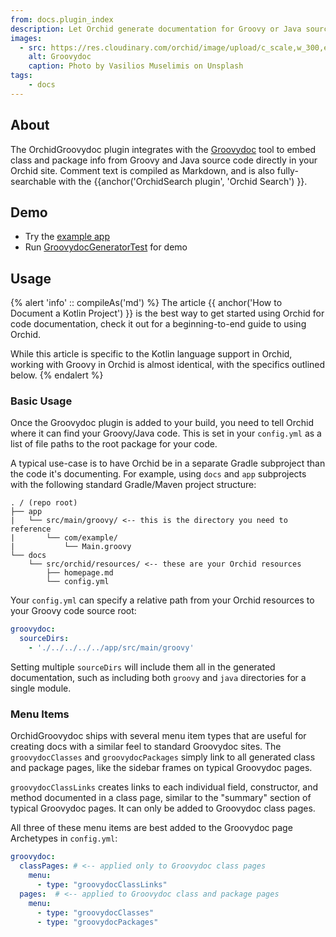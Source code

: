 ```yaml
---
from: docs.plugin_index
description: Let Orchid generate documentation for Groovy or Java sources.
images:
  - src: https://res.cloudinary.com/orchid/image/upload/c_scale,w_300,e_blur:150/v1550345984/plugins/groovydoc.jpg
    alt: Groovydoc
    caption: Photo by Vasilios Muselimis on Unsplash
tags:
    - docs
---
```


## About

The OrchidGroovydoc plugin integrates with the 
[Groovydoc](http://docs.groovy-lang.org/latest/html/documentation/#_groovydoc_the_groovy_java_documentation_generator) 
tool to embed class and package info from Groovy and Java source code directly in your Orchid site. Comment text is 
compiled as Markdown, and is also fully-searchable with the {{anchor('OrchidSearch plugin', 'Orchid Search') }}.

## Demo

- Try the [example app](https://github.com/JavaEden/OrchidTutorials/tree/master/groovy-site)
- Run [GroovydocGeneratorTest](https://github.com/JavaEden/Orchid/blob/dev/plugins/OrchidGroovydoc/src/test/kotlin/com/eden/orchid/groovydoc/NewGroovydocGeneratorTest.kt) for demo

## Usage

{% alert 'info' :: compileAs('md') %}
The article {{ anchor('How to Document a Kotlin Project') }} is the best way to get started using Orchid for code 
documentation, check it out for a beginning-to-end guide to using Orchid. 

While this article is specific to the Kotlin language support in Orchid, working with Groovy in Orchid is almost 
identical, with the specifics outlined below.
{% endalert %}

### Basic Usage

Once the Groovydoc plugin is added to your build, you need to tell Orchid where it can find your Groovy/Java code. This 
is set in your `config.yml` as a list of file paths to the root package for your code. 

A typical use-case is to have Orchid be in a separate Gradle subproject than the code it's documenting. For example, 
using `docs` and `app` subprojects with the following standard Gradle/Maven project structure:

```text
. / (repo root)
├── app
|   └── src/main/groovy/ <-- this is the directory you need to reference
|       └── com/example/
|           └── Main.groovy
└── docs
    └── src/orchid/resources/ <-- these are your Orchid resources
        ├── homepage.md
        └── config.yml
```

Your `config.yml` can specify a relative path from your Orchid resources to your Groovy code source root:

```yaml
groovydoc:
  sourceDirs:
    - './../../../../app/src/main/groovy'
```

Setting multiple `sourceDirs` will include them all in the generated documentation, such as including both `groovy` and 
`java` directories for a single module.

### Menu Items

OrchidGroovydoc ships with several menu item types that are useful for creating docs with a similar feel to standard 
Groovydoc sites. The `groovydocClasses` and `groovydocPackages` simply link to all generated class and package pages, 
like the sidebar frames on typical Groovydoc pages. 

`groovydocClassLinks` creates links to each individual field, constructor, and method documented in a class page, 
similar to the "summary" section of typical Groovydoc pages. It can only be added to Groovydoc class pages.

All three of these menu items are best added to the Groovydoc page Archetypes in `config.yml`:

```yaml
groovydoc:
  classPages: # <-- applied only to Groovydoc class pages
    menu:
      - type: "groovydocClassLinks"
  pages:  # <-- applied to Groovydoc class and package pages
    menu:
      - type: "groovydocClasses"
      - type: "groovydocPackages"
```
